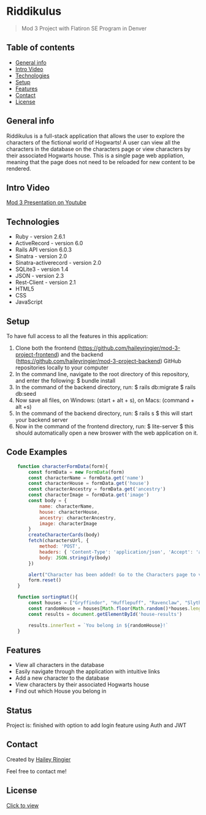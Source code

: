 # Riddikulus
> Mod 3 Project with Flatiron SE Program in Denver

## Table of contents
* [General info](#general-info)
* [Intro Video](#intro-video)
* [Technologies](#technologies)
* [Setup](#setup)
* [Features](#features)
* [Contact](#contact)
* [License](#license)

## General info
Riddikulus is a full-stack application that allows the user to explore the characters of the fictional world of Hogwarts! A user can view all the characters in the database on the characters page or view characters by their associated Hogwarts house. This is a single page web appliation, meaning that the page does not need to be reloaded for new content to be rendered.


## Intro Video
[Mod 3 Presentation on Youtube](https://youtu.be/VAVgHlKsICs)

## Technologies
* Ruby - version 2.6.1
* ActiveRecord - version 6.0
* Rails API version 6.0.3
* Sinatra - version 2.0
* Sinatra-activerecord - version 2.0
* SQLite3 - version 1.4
* JSON - version 2.3
* Rest-Client - version 2.1
* HTML5
* CSS
* JavaScript

## Setup
To have full access to all the features in this application: 
1. Clone both the frontend (https://github.com/haileyringier/mod-3-project-frontend) and the backend (https://github.com/haileyringier/mod-3-project-backend) GitHub repositories locally to your computer
1. In the command line, navigate to the root directory of this repository, and enter the following: 
  $ bundle install 
1. In the command of the backend directory, run: 
  $ rails db:migrate
  $ rails db:seed
1. Now save all files, on Windows: (start + alt + s), on Macs: (command + alt +s)
1. In the command of the backend directory, run:
    $ rails s 
    $ this will start your backend server
1. Now in the command of the frontend directory, run:
    $ lite-server
    $ this should automatically open a new broswer with the web application on it.

## Code Examples
```javaScript
    function characterFormData(form){
        const formData = new FormData(form)
        const characterName = formData.get('name')
        const characterHouse = formData.get('house')
        const characterAncestry = formData.get('ancestry')
        const characterImage = formData.get('image')
        const body = {
            name: characterName,
            house: characterHouse,
            ancestry: characterAncestry,
            image: characterImage
        }
        createCharacterCards(body)
        fetch(charactersUrl, {
            method: 'POST', 
            headers: { 'Content-Type': 'application/json', 'Accept': 'application/json' },
            body: JSON.stringify(body)
        })

        alert("Character has been added! Go to the Characters page to view all characters.")
        form.reset()
    }
```

```javascript
    function sortingHat(){
        const houses = ["Gryffindor", "Hufflepuff", "Ravenclaw", "Slytherin"]
        const randomHouse = houses[Math.floor(Math.random()*houses.length)]
        const results = document.getElementById('house-results')

        results.innerText = `You belong in ${randomHouse}!`
    }
```

## Features
* View all characters in the database
* Easily navigate through the application with intuitive links
* Add a new character to the database
* View characters by their associated Hogwarts house 
* Find out which House you belong in

## Status
Project is: finished with option to add login feature using Auth and JWT


## Contact
Created by [Hailey Ringier](https://www.linkedin.com/in/hailey-ringier/) 

Feel free to contact me! 

## License
[Click to view]()